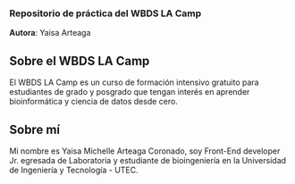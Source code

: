 ### Repositorio de práctica del WBDS LA Camp

**Autora**: Yaisa Arteaga

## Sobre el WBDS LA Camp
El WBDS LA Camp es un curso de formación intensivo gratuito para estudiantes
de grado y posgrado que tengan interés en aprender bioinformática y ciencia
de datos desde cero.

## Sobre mí
Mi nombre es Yaisa Michelle Arteaga Coronado, soy Front-End developer Jr. 
egresada de Laboratoria y estudiante de bioingeniería en la Universidad 
de Ingeniería y Tecnología - UTEC.
